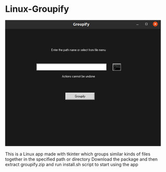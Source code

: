 # Linux-Groupify


![alt text](https://github.com/anirudha-bs/Linux-Groupify/blob/master/app.png?raw=true)


This is a Linux app made with tkinter which groups similar kinds of files together in the specified path or directory
Download the package and then extract groupify.zip and run install.sh script to start using the app
